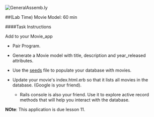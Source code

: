 ![GeneralAssemb.ly](http://studio.generalassemb.ly/GA_Slide_Assets/Exercise_icon_md.png)


##(Lab Time) Movie Model: 60 min

####Task Instructions

Add to your Movie_app

*	Pair Program.

*	Generate a Movie model with title, description and year_released attributes.

*	Use the [seeds](movie_seeds.rb) file to populate your database with movies.

*	Update your movie's index.html.erb so that it lists all movies in the database. (Google is your friend).

	*	Rails console is also your friend. Use it to explore active record methods that will help you interact with the database.

__NOte__: This application is due lesson 11.





